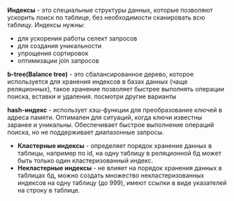 **Индексы** - это специальные структуры данных, которые позволяют ускорить поиск по таблице, без необходимости сканировать всю таблицу. 
Индексы нужны: 
- для ускорения работы селект запросов 
- для создания уникальности 
- упрощения сортировок 
- оптимизации join запросов

**b-tree(Balance tree)** - это сбалансированное дерево, которое используется для хранения индексов в базах данных (чаще реляционных), такое хранение позволяет быстрее выполнять операции поиска, вставки и удаления. 
посмотри другие варианты

**hash-индекс** - использует хэш-функции для преобразование ключей в адреса памяти. Оптимален для ситуаций, когда ключи известны заранее и уникальны. Обеспечивает быстрое выполнение операций поиска, но не поддерживает диапазонные запросы. 

- **Кластерные индексы** - определяет порядок хранение данных в таблицы, например по id, на одну таблицу в реляционной бд может быть только один кластеризованный индекс.
- **Некластерные индексы** - не влияет на порядок хранения данных в таблицах бд, можно создать множество некластеризованных индексов на одну таблицу (до 999), имеют ссылки в виде указателей на строку в таблице. 
